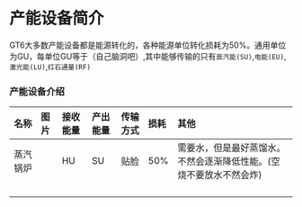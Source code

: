 # 产能设备简介

GT6大多数产能设备都是能源转化的，各种能源单位转化损耗为50%。通用单位为GU，每单位GU等于（自己脑洞吧）,其中能够传输的只有`蒸汽能(SU)`,`电能(EU)`,`激光能(LU)`,`红石通量(RF)`

### 产能设备介绍

| 名称 | 图片 | 接收能量 | 产出能量 | 传输方式 | 损耗 | 其他 |
| :--- | :--- | :--- | :--- | :--- | :--- | :--- |
| 蒸汽锅炉 |  | HU | SU | 贴脸 | 50% | 需要水，但是最好蒸馏水。不然会逐渐降低性能。\(空烧不要放水不然会炸\) |
|  |  |  |  |  |  |  |
|  |  |  |  |  |  |  |
|  |  |  |  |  |  |  |
|  |  |  |  |  |  |  |



